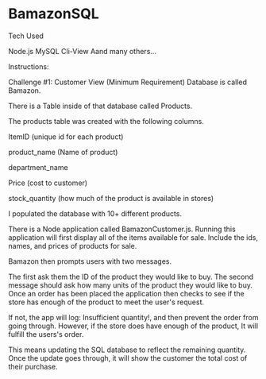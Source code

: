 # BamazonSQL



Tech Used


Node.js
MySQL
Cli-View
Aand many others...

Instructions:

Challenge #1: Customer View (Minimum Requirement)
Database is called Bamazon.

There is a Table inside of that database called Products.

The products table was created with the following columns.

ItemID (unique id for each product)

product_name (Name of product)

department_name

Price (cost to customer)

stock_quantity (how much of the product is available in stores)

I populated the database with 10+ different products.

There is a Node application called BamazonCustomer.js. Running this application will first display all of the items available for sale. Include the ids, names, and prices of products for sale.

Bamazon then prompts users with two messages.

The first ask them the ID of the product they would like to buy.
The second message should ask how many units of the product they would like to buy.
Once an order has been placed the application then checks to see if the store has enough of the product to meet the user's request.

If not, the app will log: Insufficient quantity!, and then prevent the order from going through.
However, if the store does have enough of the product, It will fulfill the users's order.

This means updating the SQL database to reflect the remaining quantity.
Once the update goes through, it will show the customer the total cost of their purchase.
